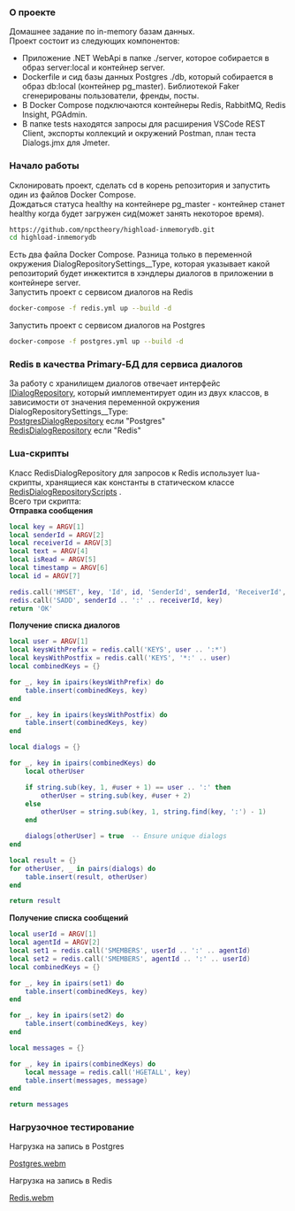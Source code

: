 ### О проекте
Домашнее задание по in-memory базам данных.  
Проект состоит из следующих компонентов:  
* Приложение .NET WebApi в папке ./server, которое собирается в образ server:local и контейнер server.  
* Dockerfile и сид базы данных Postgres ./db, который собирается в образ db:local (контейнер pg_master). Библиотекой Faker сгенерированы пользователи, френды, посты.
* В Docker Compose подключаются контейнеры Redis, RabbitMQ, Redis Insight, PGAdmin.  
* В папке tests находятся запросы для расширения VSCode REST Client, экспорты коллекций и окружений Postman, план теста Dialogs.jmx для Jmeter.  
### Начало работы  
Склонировать проект, сделать cd в корень репозитория и запустить один из файлов Docker Compose.  
Дождаться статуса healthy на контейнере pg_master - контейнер станет healthy когда будет загружен сид(может занять некоторое время).  
```bash
https://github.com/npctheory/highload-inmemorydb.git
cd highload-inmemorydb
```
Есть два файла Docker Compose. Разница только в переменной окружения DialogRepositorySettings__Type, которая указывает какой репозиторий будет инжектится в хэндлеры диалогов в приложении в контейнере server.   
Запустить проект с сервисом диалогов на Redis  
```bash
docker-compose -f redis.yml up --build -d
```

Запустить проект с сервисом диалогов на Postgres  
```bash
docker-compose -f postgres.yml up --build -d
```
### Redis в качества Primary-БД для сервиса диалогов  
За работу с хранилищем диалогов отвечает интерфейс [IDialogRepository](https://github.com/npctheory/highload-inmemorydb/blob/main/server/Core.Domain/Interfaces/IDialogRepository.cs), который имплементирует один из двух классов, в зависимости от значения переменной окружения DialogRepositorySettings__Type:  
[PostgresDialogRepository](https://github.com/npctheory/highload-inmemorydb/blob/main/server/Core.Infrastructure/Repositories/PostgresDialogRepository.cs) если "Postgres"  
[RedisDialogRepository](https://github.com/npctheory/highload-inmemorydb/blob/main/server/Core.Infrastructure/Repositories/RedisDialogRepository.cs) если "Redis"    
### Lua-скрипты  
Класс RedisDialogRepository для запросов к Redis использует lua-скрипты, хранящиеся как константы в статическом классе [RedisDialogRepositoryScripts](https://github.com/npctheory/highload-inmemorydb/blob/main/server/Core.Infrastructure/Repositories/RedisDialogRepositoryScripts.cs) .  
Всего три скрипта:  
**Отправка сообщения**  
```lua
local key = ARGV[1]
local senderId = ARGV[2]
local receiverId = ARGV[3]
local text = ARGV[4]
local isRead = ARGV[5]
local timestamp = ARGV[6]
local id = ARGV[7]

redis.call('HMSET', key, 'Id', id, 'SenderId', senderId, 'ReceiverId', receiverId, 'Text', text, 'IsRead', isRead, 'Timestamp', timestamp)
redis.call('SADD', senderId .. ':' .. receiverId, key)
return 'OK'
```

**Получение списка диалогов**  
```lua
local user = ARGV[1]
local keysWithPrefix = redis.call('KEYS', user .. ':*')
local keysWithPostfix = redis.call('KEYS', '*:' .. user)
local combinedKeys = {}

for _, key in ipairs(keysWithPrefix) do
    table.insert(combinedKeys, key)
end

for _, key in ipairs(keysWithPostfix) do
    table.insert(combinedKeys, key)
end

local dialogs = {}

for _, key in ipairs(combinedKeys) do
    local otherUser

    if string.sub(key, 1, #user + 1) == user .. ':' then
        otherUser = string.sub(key, #user + 2)
    else
        otherUser = string.sub(key, 1, string.find(key, ':') - 1)
    end

    dialogs[otherUser] = true  -- Ensure unique dialogs
end

local result = {}
for otherUser, _ in pairs(dialogs) do
    table.insert(result, otherUser)
end

return result
```

**Получение списка сообщений**
```lua
local userId = ARGV[1]
local agentId = ARGV[2]
local set1 = redis.call('SMEMBERS', userId .. ':' .. agentId)
local set2 = redis.call('SMEMBERS', agentId .. ':' .. userId)
local combinedKeys = {}

for _, key in ipairs(set1) do
    table.insert(combinedKeys, key)
end

for _, key in ipairs(set2) do
    table.insert(combinedKeys, key)
end

local messages = {}

for _, key in ipairs(combinedKeys) do
    local message = redis.call('HGETALL', key)
    table.insert(messages, message)
end

return messages
```

### Нагрузочное тестирование  
Нагрузка на запись в Postgres  

[Postgres.webm](https://github.com/user-attachments/assets/03932293-0cda-4afe-8f08-2636f3222384)

Нагрузка на запись в Redis  

[Redis.webm](https://github.com/user-attachments/assets/bbdb97d8-0534-49bb-b54d-9f9d20eda6db)

